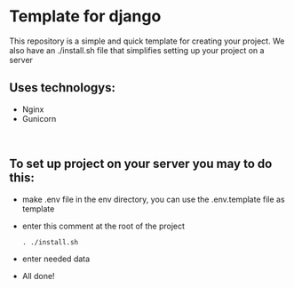 # Template for django

This repository is a simple and quick template for creating your project. We also have an ./install.sh file that simplifies setting up your project on a server<br>

<h2>Uses technologys:</h2>

- Nginx
- Gunicorn

<br>
<h2>To set up project on your server you may to do this:</h2>

- make .env file in the env directory, you can use the .env.template file as template
- enter this comment at the root of the project
    ```shell
    . ./install.sh
    ```

- enter needed data
- All done!
